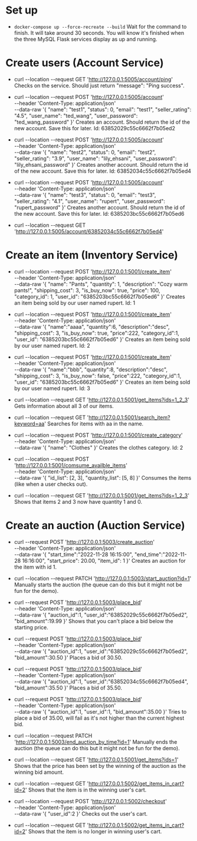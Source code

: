 # Set up

- `docker-compose up --force-recreate --build`
  Wait for the command to finish. It will take around 30 seconds. You will know it's finished when the three MySQL Flask services display as up and running.

# Create users (Account Service)

- curl --location --request GET 'http://127.0.0.1:5005/account/ping'
  Checks on the service. Should just return "message": "Ping success".
- curl --location --request POST 'http://127.0.0.1:5005/account' \
  --header 'Content-Type: application/json' \
  --data-raw '{
  "name": "test1",
  "status": 0,
  "email": "test1",
  "seller_rating": "4.5",
  "user_name": "ted_wang",
  "user_password": "ted_wang_password"
  }'
  Creates an account. Should return the id of the new account. Save this for later. Id: 63852029c55c6662f7b05ed2
- curl --location --request POST 'http://127.0.0.1:5005/account' \
  --header 'Content-Type: application/json' \
  --data-raw '{
  "name": "test2",
  "status": 0,
  "email": "test2",
  "seller_rating": "3.9",
  "user_name": "lily_ehsani",
  "user_password": "lily_ehsani_password"
  }'
  Creates another account. Should return the id of the new account. Save this for later. Id: 63852034c55c6662f7b05ed4

- curl --location --request POST 'http://127.0.0.1:5005/account' \
  --header 'Content-Type: application/json' \
  --data-raw '{
  "name": "test3",
  "status": 0,
  "email": "test3",
  "seller_rating": "4.1",
  "user_name": "rupert",
  "user_password": "rupert_password"
  }'
  Creates another account. Should return the id of the new account. Save this for later. Id: 6385203bc55c6662f7b05ed6
- curl --location --request GET 'http://127.0.0.1:5005/account/63852034c55c6662f7b05ed4'

# Create an item (Inventory Service)

- curl --location --request POST 'http://127.0.0.1:5001/create_item' \
   --header 'Content-Type: application/json' \
   --data-raw '{
  "name": "Pants",
  "quantity": 1,
  "description": "Cozy warm pants!",
  "shipping_cost": 3,
  "is_buy_now": true,
  "price": 100,
  "category_id": 1,
  "user_id": "6385203bc55c6662f7b05ed6"
  }'
  Creates an item being sold by our user named rupert. Id: 1
- curl --location --request POST 'http://127.0.0.1:5001/create_item' \
  --header 'Content-Type: application/json' \
  --data-raw '{
  "name":"aaaa",
  "quantity":6,
  "description":"desc",
  "shipping_cost": 3,
  "is_buy_now": true,
  "price":222,
  "category_id":1,
  "user_id": "6385203bc55c6662f7b05ed6"
  }'
  Creates an item being sold by our user named rupert. Id: 2
- curl --location --request POST 'http://127.0.0.1:5001/create_item' \
  --header 'Content-Type: application/json' \
  --data-raw '{
  "name":"bbb",
  "quantity":8,
  "description":"desc",
  "shipping_cost": 3,
  "is_buy_now": false,
  "price":222,
  "category_id":1,
  "user_id": "6385203bc55c6662f7b05ed6"
  }'
  Creates an item being sold by our user named rupert. Id: 3

- curl --location --request GET 'http://127.0.0.1:5001/get_items?ids=1_2_3'
  Gets information about all 3 of our items.

- curl --location --request GET 'http://127.0.0.1:5001/search_item?keyword=aa'
  Searches for items with aa in the name.

- curl --location --request POST 'http://127.0.0.1:5001/create_category' \
  --header 'Content-Type: application/json' \
  --data-raw '{
  "name": "Clothes"
  }'
  Creates the clothes category. Id: 2

- curl --location --request POST 'http://127.0.0.1:5001/comsume_availble_items' \
   --header 'Content-Type: application/json' \
   --data-raw '{
  "id_list": [2, 3],
  "quantity_list": [5, 8]
  }'
  Consumes the items (like when a user checks out).

- curl --location --request GET 'http://127.0.0.1:5001/get_items?ids=1_2_3'
  Shows that items 2 and 3 now have quantity 1 and 0.

# Create an auction (Auction Service)

- curl --request POST 'http://127.0.0.1:5003/create_auction' \
   --header 'Content-Type: application/json' \
   --data-raw '{
  "start_time":"2022-11-28 16:15:00",
  "end_time":"2022-11-28 16:16:00",
  "start_price": 20.00,
  "item_id": 1
  }'
  Creates an auction for the item with id 1.

- curl --location --request PATCH 'http://127.0.0.1:5003/start_auction?id=1'
  Manually starts the auction (the queue can do this but it might not be fun for the demo).

- curl --request POST 'http://127.0.0.1:5003/place_bid' \
   --header 'Content-Type: application/json' \
   --data-raw '{
  "auction_id":1,
  "user_id":"63852029c55c6662f7b05ed2",
  "bid_amount":19.99
  }'
  Shows that you can't place a bid below the starting price.

- curl --request POST 'http://127.0.0.1:5003/place_bid' \
   --header 'Content-Type: application/json' \
   --data-raw '{
  "auction_id":1,
  "user_id":"63852029c55c6662f7b05ed2",
  "bid_amount":30.50
  }'
  Places a bid of 30.50.

- curl --request POST 'http://127.0.0.1:5003/place_bid' \
  --header 'Content-Type: application/json' \
  --data-raw '{
  "auction_id":1,
  "user_id":"63852034c55c6662f7b05ed4",
  "bid_amount":35.50
  }'
  Places a bid of 35.50.

- curl --request POST 'http://127.0.0.1:5003/place_bid' \
   --header 'Content-Type: application/json' \
   --data-raw '{
  "auction_id":1,
  "user_id":1,
  "bid_amount":35.00
  }'
  Tries to place a bid of 35.00, will fail as it's not higher than the current highest bid.

- curl --location --request PATCH 'http://127.0.0.1:5003/end_auction_by_time?id=1'
  Manually ends the auction (the queue can do this but it might not be fun for the demo).

- curl --location --request GET 'http://127.0.0.1:5001/get_items?ids=1'
  Shows that the price has been set by the winning of the auction as the winning bid amount.

- curl --location --request GET 'http://127.0.0.1:5002/get_items_in_cart?id=2'
  Shows that the item is in the winning user's cart.

- curl --location --request POST 'http://127.0.0.1:5002/checkout' \
   --header 'Content-Type: application/json' \
   --data-raw '{
  "user_id":2
  }'
  Checks out the user's cart.

- curl --location --request GET 'http://127.0.0.1:5002/get_items_in_cart?id=2'
  Shows that the item is no longer in winning user's cart.
